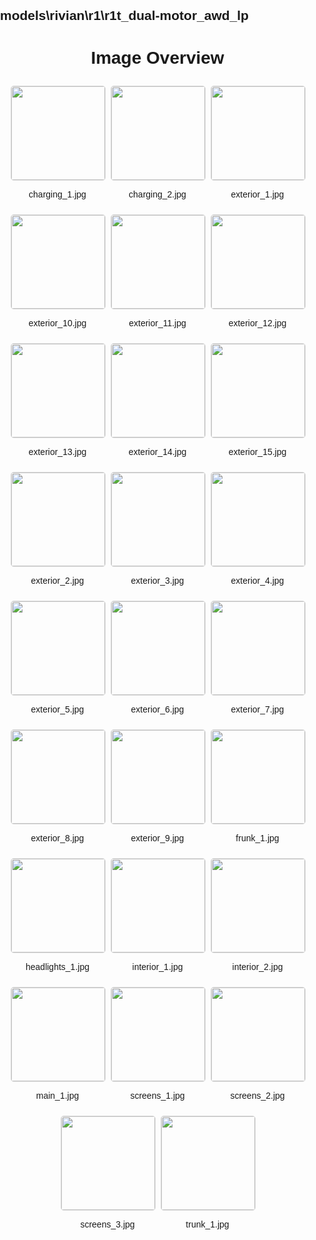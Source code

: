 ## models\rivian\r1\r1t_dual-motor_awd_lp
<style>
    body {
        font-family: Arial, sans-serif;
        margin: 0;
        padding: 0;
    }
    .image-gallery {
        display: flex;
        flex-wrap: wrap;
        gap: 10px;
        justify-content: center;
        padding: 10px;
    }
    .image-gallery img {
        width: 150px;
        height: auto;
        border: 1px solid #ddd;
        border-radius: 5px;
    }
    .image-gallery div {
        flex: 1 1 calc(33.333% - 20px); /* Three images per row on large screens */
        max-width: 150px;
        text-align: center;
    }
    @media (max-width: 768px) {
        .image-gallery div {
            flex: 1 1 calc(50% - 20px); /* Two images per row on medium screens */
        }
    }
    @media (max-width: 480px) {
        .image-gallery div {
            flex: 1 1 100%; /* One image per row on small screens */
        }
    }
</style>
<h1 style ="text-align: center;"> Image Overview </h1> <div class="image-gallery">
<div>
<img src="https://media.evkx.net/multimedia/models/rivian/r1/r1t_dual-motor_awd_lp/charging_1_st.jpg">
<p>charging_1.jpg</p>
</div>
<div>
<img src="https://media.evkx.net/multimedia/models/rivian/r1/r1t_dual-motor_awd_lp/charging_2_st.jpg">
<p>charging_2.jpg</p>
</div>
<div>
<img src="https://media.evkx.net/multimedia/models/rivian/r1/r1t_dual-motor_awd_lp/exterior_1_st.jpg">
<p>exterior_1.jpg</p>
</div>
<div>
<img src="https://media.evkx.net/multimedia/models/rivian/r1/r1t_dual-motor_awd_lp/exterior_10_st.jpg">
<p>exterior_10.jpg</p>
</div>
<div>
<img src="https://media.evkx.net/multimedia/models/rivian/r1/r1t_dual-motor_awd_lp/exterior_11_st.jpg">
<p>exterior_11.jpg</p>
</div>
<div>
<img src="https://media.evkx.net/multimedia/models/rivian/r1/r1t_dual-motor_awd_lp/exterior_12_st.jpg">
<p>exterior_12.jpg</p>
</div>
<div>
<img src="https://media.evkx.net/multimedia/models/rivian/r1/r1t_dual-motor_awd_lp/exterior_13_st.jpg">
<p>exterior_13.jpg</p>
</div>
<div>
<img src="https://media.evkx.net/multimedia/models/rivian/r1/r1t_dual-motor_awd_lp/exterior_14_st.jpg">
<p>exterior_14.jpg</p>
</div>
<div>
<img src="https://media.evkx.net/multimedia/models/rivian/r1/r1t_dual-motor_awd_lp/exterior_15_st.jpg">
<p>exterior_15.jpg</p>
</div>
<div>
<img src="https://media.evkx.net/multimedia/models/rivian/r1/r1t_dual-motor_awd_lp/exterior_2_st.jpg">
<p>exterior_2.jpg</p>
</div>
<div>
<img src="https://media.evkx.net/multimedia/models/rivian/r1/r1t_dual-motor_awd_lp/exterior_3_st.jpg">
<p>exterior_3.jpg</p>
</div>
<div>
<img src="https://media.evkx.net/multimedia/models/rivian/r1/r1t_dual-motor_awd_lp/exterior_4_st.jpg">
<p>exterior_4.jpg</p>
</div>
<div>
<img src="https://media.evkx.net/multimedia/models/rivian/r1/r1t_dual-motor_awd_lp/exterior_5_st.jpg">
<p>exterior_5.jpg</p>
</div>
<div>
<img src="https://media.evkx.net/multimedia/models/rivian/r1/r1t_dual-motor_awd_lp/exterior_6_st.jpg">
<p>exterior_6.jpg</p>
</div>
<div>
<img src="https://media.evkx.net/multimedia/models/rivian/r1/r1t_dual-motor_awd_lp/exterior_7_st.jpg">
<p>exterior_7.jpg</p>
</div>
<div>
<img src="https://media.evkx.net/multimedia/models/rivian/r1/r1t_dual-motor_awd_lp/exterior_8_st.jpg">
<p>exterior_8.jpg</p>
</div>
<div>
<img src="https://media.evkx.net/multimedia/models/rivian/r1/r1t_dual-motor_awd_lp/exterior_9_st.jpg">
<p>exterior_9.jpg</p>
</div>
<div>
<img src="https://media.evkx.net/multimedia/models/rivian/r1/r1t_dual-motor_awd_lp/frunk_1_st.jpg">
<p>frunk_1.jpg</p>
</div>
<div>
<img src="https://media.evkx.net/multimedia/models/rivian/r1/r1t_dual-motor_awd_lp/headlights_1_st.jpg">
<p>headlights_1.jpg</p>
</div>
<div>
<img src="https://media.evkx.net/multimedia/models/rivian/r1/r1t_dual-motor_awd_lp/interior_1_st.jpg">
<p>interior_1.jpg</p>
</div>
<div>
<img src="https://media.evkx.net/multimedia/models/rivian/r1/r1t_dual-motor_awd_lp/interior_2_st.jpg">
<p>interior_2.jpg</p>
</div>
<div>
<img src="https://media.evkx.net/multimedia/models/rivian/r1/r1t_dual-motor_awd_lp/main_1_st.jpg">
<p>main_1.jpg</p>
</div>
<div>
<img src="https://media.evkx.net/multimedia/models/rivian/r1/r1t_dual-motor_awd_lp/screens_1_st.jpg">
<p>screens_1.jpg</p>
</div>
<div>
<img src="https://media.evkx.net/multimedia/models/rivian/r1/r1t_dual-motor_awd_lp/screens_2_st.jpg">
<p>screens_2.jpg</p>
</div>
<div>
<img src="https://media.evkx.net/multimedia/models/rivian/r1/r1t_dual-motor_awd_lp/screens_3_st.jpg">
<p>screens_3.jpg</p>
</div>
<div>
<img src="https://media.evkx.net/multimedia/models/rivian/r1/r1t_dual-motor_awd_lp/trunk_1_st.jpg">
<p>trunk_1.jpg</p>
</div>
</div>
